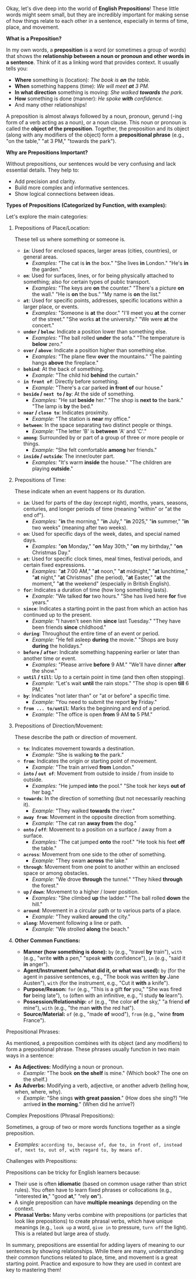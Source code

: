 Okay, let's dive deep into the world of **English Prepositions**! These little words might seem small, but they are incredibly important for making sense of how things relate to each other in a sentence, especially in terms of time, place, and movement.

**What is a Preposition?**

In my own words, a **preposition** is a word (or sometimes a group of words) that shows the **relationship between a noun or pronoun and other words in a sentence**. Think of it as a linking word that provides context. It usually tells you:

- **Where** something is (location): _The book is **on** the table._
- **When** something happens (time): _We will meet **at** 3 PM._
- **In what direction** something is moving: _She walked **towards** the park._
- **How** something is done (manner): _He spoke **with** confidence._
- And many other relationships!

A preposition is almost always followed by a noun, pronoun, gerund (-ing form of a verb acting as a noun), or a noun clause. This noun or pronoun is called the **object of the preposition**. Together, the preposition and its object (along with any modifiers of the object) form a **prepositional phrase** (e.g., "on the table," "at 3 PM," "towards the park").

**Why are Prepositions Important?**

Without prepositions, our sentences would be very confusing and lack essential details. They help to:

- Add precision and clarity.
- Build more complex and informative sentences.
- Show logical connections between ideas.

**Types of Prepositions (Categorized by Function, with examples):**

Let's explore the main categories:

1. Prepositions of Place/Location:
    
    These tell us where something or someone is.
    
    - **`in`**: Used for enclosed spaces, larger areas (cities, countries), or general areas.
        - _Examples:_ "The cat is **in** the box." "She lives **in** London." "He's **in** the garden."
    - **`on`**: Used for surfaces, lines, or for being physically attached to something; also for certain types of public transport.
        - _Examples:_ "The keys are **on** the counter." "There's a picture **on** the wall." "He is **on** the bus." "My name is **on** the list."
    - **`at`**: Used for specific points, addresses, specific locations within a larger place, or events.
        - _Examples:_ "Someone is **at** the door." "I'll meet you **at** the corner of the street." "She works **at** the university." "We were **at** the concert."
    - **`under` / `below`**: Indicate a position lower than something else.
        - _Examples:_ "The ball rolled **under** the sofa." "The temperature is **below** zero."
    - **`over` / `above`**: Indicate a position higher than something else.
        - _Examples:_ "The plane flew **over** the mountains." "The painting hangs **above** the fireplace."
    - **`behind`**: At the back of something.
        - _Example:_ "The child hid **behind** the curtain."
    - **`in front of`**: Directly before something.
        - _Example:_ "There's a car parked **in front of** our house."
    - **`beside` / `next to` / `by`**: At the side of something.
        - _Examples:_ "He sat **beside** her." "The shop is **next to** the bank." "The lamp is **by** the bed."
    - **`near` / `close to`**: Indicates proximity.
        - _Example:_ "The station is **near** my office."
    - **`between`**: In the space separating two distinct people or things.
        - _Example:_ "The letter 'B' is **between** 'A' and 'C'."
    - **`among`**: Surrounded by or part of a group of three or more people or things.
        - _Example:_ "She felt comfortable **among** her friends."
    - **`inside` / `outside`**: The inner/outer part.
        - _Examples:_ "It's warm **inside** the house." "The children are playing **outside**."
2. Prepositions of Time:
    
    These indicate when an event happens or its duration.
    
    - **`in`**: Used for parts of the day (except night), months, years, seasons, centuries, and longer periods of time (meaning "within" or "at the end of").
        - _Examples:_ "**in** the morning," "**in** July," "**in** 2025," "**in** summer," "**in** two weeks" (meaning after two weeks).
    - **`on`**: Used for specific days of the week, dates, and special named days.
        - _Examples:_ "**on** Monday," "**on** May 30th," "**on** my birthday," "**on** Christmas Day."
    - **`at`**: Used for specific clock times, meal times, festival periods, and certain fixed expressions.
        - _Examples:_ "**at** 7:00 AM," "**at** noon," "**at** midnight," "**at** lunchtime," "**at** night," "**at** Christmas" (the period), "**at** Easter," "**at** the moment," "**at** the weekend" (especially in British English).
    - **`for`**: Indicates a duration of time (how long something lasts).
        - _Example:_ "We talked **for** two hours." "She has lived here **for** five years."
    - **`since`**: Indicates a starting point in the past from which an action has continued up to the present.
        - _Example:_ "I haven't seen him **since** last Tuesday." "They have been friends **since** childhood."
    - **`during`**: Throughout the entire time of an event or period.
        - _Example:_ "He fell asleep **during** the movie." "Shops are busy **during** the holidays."
    - **`before` / `after`**: Indicate something happening earlier or later than another time or event.
        - _Examples:_ "Please arrive **before** 9 AM." "We'll have dinner **after** the show."
    - **`until` / `till`**: Up to a certain point in time (and then often stopping).
        - _Example:_ "Let's wait **until** the rain stops." "The shop is open **till** 6 PM."
    - **`by`**: Indicates "not later than" or "at or before" a specific time.
        - _Example:_ "You need to submit the report **by** Friday."
    - **`from ... to/until`**: Marks the beginning and end of a period.
        - _Example:_ "The office is open **from** 9 AM **to** 5 PM."
3. Prepositions of Direction/Movement:
    
    These describe the path or direction of movement.
    
    - **`to`**: Indicates movement towards a destination.
        - _Example:_ "She is walking **to** the park."
    - **`from`**: Indicates the origin or starting point of movement.
        - _Example:_ "The train arrived **from** London."
    - **`into` / `out of`**: Movement from outside to inside / from inside to outside.
        - _Examples:_ "He jumped **into** the pool." "She took her keys **out of** her bag."
    - **`towards`**: In the direction of something (but not necessarily reaching it).
        - _Example:_ "They walked **towards** the river."
    - **`away from`**: Movement in the opposite direction from something.
        - _Example:_ "The cat ran **away from** the dog."
    - **`onto` / `off`**: Movement to a position on a surface / away from a surface.
        - _Examples:_ "The cat jumped **onto** the roof." "He took his feet **off** the table."
    - **`across`**: Movement from one side to the other of something.
        - _Example:_ "They swam **across** the lake."
    - **`through`**: Movement from one point to another within an enclosed space or among obstacles.
        - _Example:_ "We drove **through** the tunnel." "They hiked **through** the forest."
    - **`up` / `down`**: Movement to a higher / lower position.
        - _Examples:_ "She climbed **up** the ladder." "The ball rolled **down** the hill."
    - **`around`**: Movement in a circular path or to various parts of a place.
        - _Example:_ "They walked **around** the city."
    - **`along`**: Movement following a line or path.
        - _Example:_ "We strolled **along** the beach."
4. **Other Common Functions:**
    
    - **Manner (how something is done):** `by` (e.g., "travel **by** train"), `with` (e.g., "write **with** a pen," "speak **with** confidence"), `in` (e.g., "said it **in** anger").
    - **Agent/Instrument (who/what did it, or what was used):** `by` (for the agent in passive sentences, e.g., "The book was written **by** Jane Austen"), `with` (for the instrument, e.g., "Cut it **with** a knife").
    - **Purpose/Reason:** `for` (e.g., "This is a gift **for** you," "She was fired **for** being late"), `to` (often with an infinitive, e.g., "I study **to** learn").
    - **Possession/Relationship:** `of` (e.g., "the color **of** the sky," "a friend **of** mine"), `with` (e.g., "the man **with** the red hat").
    - **Source/Material:** `of` (e.g., "made **of** wood"), `from` (e.g., "wine **from** France").

Prepositional Phrases:

As mentioned, a preposition combines with its object (and any modifiers) to form a prepositional phrase. These phrases usually function in two main ways in a sentence:

- **As Adjectives:** Modifying a noun or pronoun.
    - _Example:_ "The book **on the shelf** is mine." (Which book? The one on the shelf.)
- **As Adverbs:** Modifying a verb, adjective, or another adverb (telling how, when, where, why).
    - _Example:_ "She sings **with great passion**." (How does she sing?) "He arrived **in the morning**." (When did he arrive?)

Complex Prepositions (Phrasal Prepositions):

Sometimes, a group of two or more words functions together as a single preposition.

- _Examples:_ `according to, because of, due to, in front of, instead of, next to, out of, with regard to, by means of.`

Challenges with Prepositions:

Prepositions can be tricky for English learners because:

- Their use is often **idiomatic** (based on common usage rather than strict rules). You often have to learn fixed phrases or collocations (e.g., "interested **in**," "good **at**," "rely **on**").
- A single preposition can have **multiple meanings** depending on the context.
- **Phrasal Verbs:** Many verbs combine with prepositions (or particles that look like prepositions) to create phrasal verbs, which have unique meanings (e.g., `look up` a word, `give in` to pressure, `turn off` the light). This is a related but large area of study.

In summary, prepositions are essential for adding layers of meaning to our sentences by showing relationships. While there are many, understanding their common functions related to place, time, and movement is a great starting point. Practice and exposure to how they are used in context are key to mastering them!